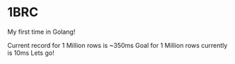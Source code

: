 # 1BRC
My first time in Golang!

Current record for 1 Million rows is ~350ms
Goal for 1 Million rows currently is 10ms
Lets go!